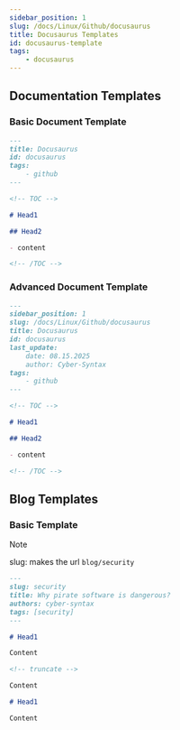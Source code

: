 ```yaml
---
sidebar_position: 1
slug: /docs/Linux/Github/docusaurus
title: Docusaurus Templates
id: docusaurus-template
tags:
    - docusaurus
---
```


<!-- TOC -->

## Documentation Templates

### Basic Document Template

```md
---
title: Docusaurus
id: docusaurus
tags:
    - github
---

<!-- TOC -->

# Head1

## Head2

- content

<!-- /TOC -->
```

### Advanced Document Template

```md
---
sidebar_position: 1
slug: /docs/Linux/Github/docusaurus
title: Docusaurus
id: docusaurus
last_update:
    date: 08.15.2025
    author: Cyber-Syntax
tags:
    - github
---

<!-- TOC -->

# Head1

## Head2

- content

<!-- /TOC -->
```

## Blog Templates

### Basic Template

> [!NOTE]
> slug: makes the url `blog/security`

```md
---
slug: security
title: Why pirate software is dangerous?
authors: cyber-syntax
tags: [security]
---

# Head1

Content

<!-- truncate -->

Content

# Head1

Content
```

<!-- /TOC -->
